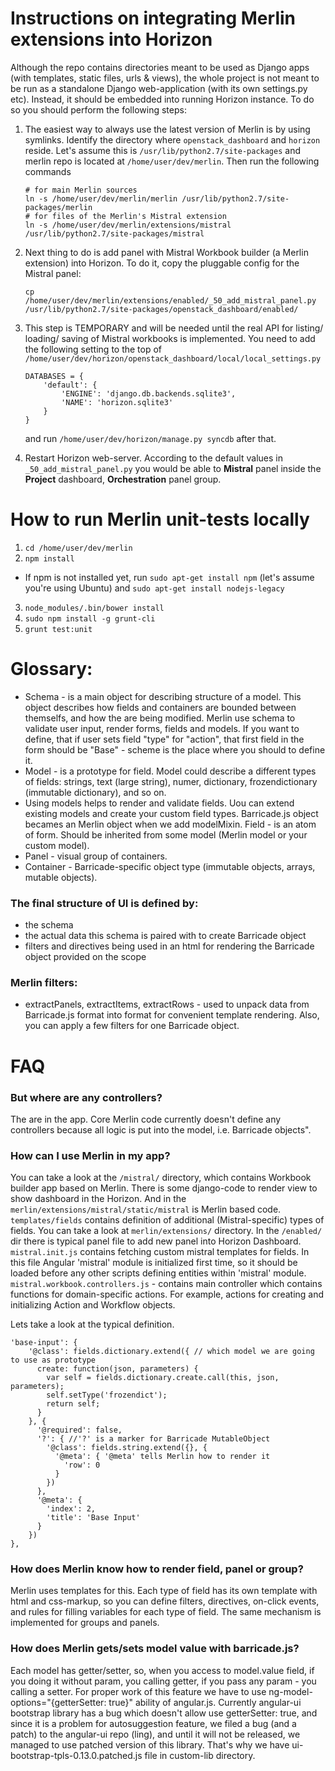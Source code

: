 # Instructions on integrating Merlin extensions into Horizon
Although the repo contains directories meant to be used as Django apps
(with templates, static files, urls & views), the whole project is not
meant to be run as a standalone Django web-application (with its own
settings.py etc). Instead, it should be embedded into running Horizon
instance. To do so you should perform the following steps:

1. The easiest way to always use the latest version of Merlin is by using
symlinks. Identify the directory where ``openstack_dashboard`` and ``horizon``
reside. Let's assume this is ``/usr/lib/python2.7/site-packages`` and merlin
repo is located at ``/home/user/dev/merlin``. Then run the
following commands
   ```
   # for main Merlin sources
   ln -s /home/user/dev/merlin/merlin /usr/lib/python2.7/site-packages/merlin
   # for files of the Merlin's Mistral extension
   ln -s /home/user/dev/merlin/extensions/mistral /usr/lib/python2.7/site-packages/mistral
   ```

2. Next thing to do is add panel with Mistral Workbook builder (a Merlin
extension) into Horizon. To do it, copy the pluggable config for the Mistral
panel:
   ```
   cp /home/user/dev/merlin/extensions/enabled/_50_add_mistral_panel.py /usr/lib/python2.7/site-packages/openstack_dashboard/enabled/
   ```

3. This step is TEMPORARY and will be needed until the real API for listing/ loading/ saving 
of Mistral workbooks is implemented. You need to add the following setting to the top of
``/home/user/dev/horizon/openstack_dashboard/local/local_settings.py``
   ```
   DATABASES = {
       'default': {
           'ENGINE': 'django.db.backends.sqlite3',
           'NAME': 'horizon.sqlite3'
       }
   }
   ```

   and run ``/home/user/dev/horizon/manage.py syncdb`` after that.
4. Restart Horizon web-server. According to the default values in
``_50_add_mistral_panel.py`` you would be able to **Mistral** panel inside
the **Project** dashboard, **Orchestration** panel group.

# How to run Merlin unit-tests locally
1. ``cd /home/user/dev/merlin``
2. ``npm install``
  * If npm is not installed yet, run ``sudo apt-get install npm`` (let's assume you're
  using Ubuntu) and ``sudo apt-get install nodejs-legacy``
3. ``node_modules/.bin/bower install``
4. ``sudo npm install -g grunt-cli``
5. ``grunt test:unit``

# Glossary:

  * Schema - is a main object for describing structure of a model. This object describes how fields and containers are bounded between themselfs, and how the are being modified.
Merlin use schema to validate user input, render forms, fields and models. If you want to define, that if user sets field "type" for "action", that first field in the form should be "Base" - scheme is the place where you should to define it.
  * Model - is a prototype for field. Model could describe a different types of fields: strings, text (large string), numer, dictionary, frozendictionary (immutable dictionary), and so on.
  * Using models helps to render and validate fields. Uou can extend existing models and create your custom field types. Barricade.js object becames an Merlin object when we add modelMixin.
Field - is an atom of form. Should be inherited from some model (Merlin model or your custom model).
  * Panel - visual group of containers.
  * Container - Barricade-specific object type (immutable objects, arrays, mutable objects).

 ### The final structure of UI is defined by:
  * the schema
  * the actual data this schema is paired with to create Barricade object
  * filters and directives being used in an html for rendering the Barricade object provided on the scope


 ### Merlin filters:
  * extractPanels, extractItems, extractRows - used to unpack data from Barricade.js format
into format for convenient template rendering. Also, you can apply a few filters for one Barricade object.

# FAQ
 ### But where are any controllers?
The are in the app. Сore Merlin code currently doesn't define any controllers because all logic is put into the model, i.e. Barricade objects".

 ### How can I use Merlin in my app?
You can take a look at the `/mistral/` directory, which contains Workbook builder app based on Merlin. There is some django-code to render view to show dashboard in the Horizon.
And in the `merlin/extensions/mistral/static/mistral` is Merlin based code. `templates/fields` contains definition of additional (Mistral-specific) types of fields.
You can take a look at `merlin/extensions/` directory. In the `/enabled/` dir there is typical panel file to add new panel into Horizon Dashboard.
`mistral.init.js` contains fetching custom mistral templates for fields. In this file Angular 'mistral' module is initialized first time, so it should be loaded before any other scripts defining entities within 'mistral' module.
`mistral.workbook.controllers.js` - contains main controller which contains functions for domain-specific actions. For example, actions for creating and initializing Action and Workflow objects.

Lets take a look at the typical definition.
```
'base-input': {
    '@class': fields.dictionary.extend({ // which model we are going to use as prototype
      create: function(json, parameters) {
        var self = fields.dictionary.create.call(this, json, parameters);
        self.setType('frozendict');
        return self;
      }
    }, {
      '@required': false,
      '?': { //'?' is a marker for Barricade MutableObject
        '@class': fields.string.extend({}, {
          '@meta': { '@meta' tells Merlin how to render it
            'row': 0
          }
        })
      },
      '@meta': {
        'index': 2,
        'title': 'Base Input'
      }
    })
},
```

 ### How does Merlin know how to render field, panel or group?
Merlin uses templates for this. Each type of field has its own template with html and css-markup, so you can define filters, directives, on-click events, and rules for filling variables for each type of field.
The same mechanism is implemented for groups and panels.

 ### How does Merlin gets/sets model value with barricade.js?
Each model has getter/setter, so, when you access to model.value field, if you doing it without param, you calling getter, if you pass any param - you calling a setter. For proper work of this feature we have to use ng-model-options="{getterSetter: true}" ability of angular.js.
Currently angular-ui bootstrap library has a bug which doesn't allow use getterSetter: true, and since it is a problem for autosuggestion feature, we filed a bug (and a patch) to the angular-ui repo (ling), and until it will not be released, we managed to use patched version of this library.
That's why we have ui-bootstrap-tpls-0.13.0.patched.js file in custom-lib directory.
